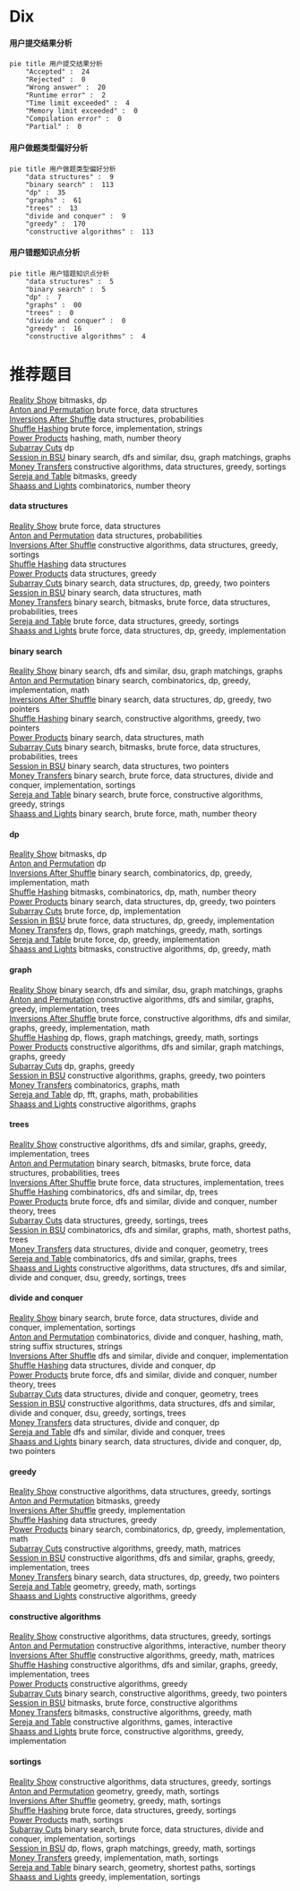 # Dix
<!-- tabs:start -->
#### **用户提交结果分析**

```mermaid
pie title 用户提交结果分析
    "Accepted" :  24
    "Rejected" :  0
    "Wrong answer" :  20
    "Runtime error" :  2
    "Time limit exceeded" :  4
    "Memory limit exceeded" :  0
    "Compilation error" :  0
    "Partial" :  0
```
#### **用户做题类型偏好分析**

```mermaid
pie title 用户做题类型偏好分析
    "data structures" :  9
    "binary search" :  113
    "dp" :  35
    "graphs" :  61
    "trees" :  13
    "divide and conquer" :  9
    "greedy" :  170
    "constructive algorithms" :  113
```
#### **用户错题知识点分析**

```mermaid
pie title 用户错题知识点分析
    "data structures" :  5
    "binary search" :  5
    "dp" :  7
    "graphs" :  00
    "trees" :  0
    "divide and conquer" :  0
    "greedy" :  16
    "constructive algorithms" :  4
```
<!-- tabs:end -->
# 推荐题目
[Reality Show](http://codeforces.com/problemset/problem/1322/D)		bitmasks,
                        dp		  
[Anton and Permutation](http://codeforces.com/problemset/problem/785/E)		brute force,
                        data structures		  
[Inversions After Shuffle](http://codeforces.com/problemset/problem/749/E)		data structures,
                        probabilities		  
[Shuffle Hashing](http://codeforces.com/problemset/problem/1278/A)		brute force,
                        implementation,
                        strings		  
[Power Products](https://codeforces.com/contest/1247/problem/D)		hashing,
                        math,
                        number theory		  
[Subarray Cuts](http://codeforces.com/problemset/problem/513/E2)		dp		  
[Session in BSU](http://codeforces.com/problemset/problem/1027/F)		binary search,
                        dfs and similar,
                        dsu,
                        graph matchings,
                        graphs		  
[Money Transfers](http://codeforces.com/problemset/problem/675/C)		constructive algorithms,
                        data structures,
                        greedy,
                        sortings		  
[Sereja and Table](http://codeforces.com/problemset/problem/425/B)		bitmasks,
                        greedy		  
[Shaass and Lights](http://codeforces.com/problemset/problem/294/C)		combinatorics,
                        number theory		  
<!-- tabs:start -->
#### **data structures**
[Reality Show](http://codeforces.com/problemset/problem/785/E)		brute force,
                        data structures		  
[Anton and Permutation](http://codeforces.com/problemset/problem/749/E)		data structures,
                        probabilities		  
[Inversions After Shuffle](http://codeforces.com/problemset/problem/675/C)		constructive algorithms,
                        data structures,
                        greedy,
                        sortings		  
[Shuffle Hashing](http://codeforces.com/problemset/problem/1010/E)		data structures		  
[Power Products](http://codeforces.com/problemset/problem/625/E)		data structures,
                        greedy		  
[Subarray Cuts](http://codeforces.com/problemset/problem/1492/C)		binary search,
                        data structures,
                        dp,
                        greedy,
                        two pointers		  
[Session in BSU](http://codeforces.com/problemset/problem/1490/G)		binary search,
                        data structures,
                        math		  
[Money Transfers](http://codeforces.com/problemset/problem/1479/D)		binary search,
                        bitmasks,
                        brute force,
                        data structures,
                        probabilities,
                        trees		  
[Sereja and Table](http://codeforces.com/problemset/problem/1497/A)		brute force,
                        data structures,
                        greedy,
                        sortings		  
[Shaass and Lights](http://codeforces.com/problemset/problem/1491/C)		brute force,
                        data structures,
                        dp,
                        greedy,
                        implementation		  
#### **binary search**
[Reality Show](http://codeforces.com/problemset/problem/1027/F)		binary search,
                        dfs and similar,
                        dsu,
                        graph matchings,
                        graphs		  
[Anton and Permutation](http://codeforces.com/problemset/problem/1307/E)		binary search,
                        combinatorics,
                        dp,
                        greedy,
                        implementation,
                        math		  
[Inversions After Shuffle](http://codeforces.com/problemset/problem/1492/C)		binary search,
                        data structures,
                        dp,
                        greedy,
                        two pointers		  
[Shuffle Hashing](http://codeforces.com/problemset/problem/1463/D)		binary search,
                        constructive algorithms,
                        greedy,
                        two pointers		  
[Power Products](http://codeforces.com/problemset/problem/1490/G)		binary search,
                        data structures,
                        math		  
[Subarray Cuts](http://codeforces.com/problemset/problem/1479/D)		binary search,
                        bitmasks,
                        brute force,
                        data structures,
                        probabilities,
                        trees		  
[Session in BSU](http://codeforces.com/problemset/problem/1436/E)		binary search,
                        data structures,
                        two pointers		  
[Money Transfers](http://codeforces.com/problemset/problem/1461/D)		binary search,
                        brute force,
                        data structures,
                        divide and conquer,
                        implementation,
                        sortings		  
[Sereja and Table](http://codeforces.com/problemset/problem/1493/C)		binary search,
                        brute force,
                        constructive algorithms,
                        greedy,
                        strings		  
[Shaass and Lights](http://codeforces.com/problemset/problem/1487/D)		binary search,
                        brute force,
                        math,
                        number theory		  
#### **dp**
[Reality Show](http://codeforces.com/problemset/problem/1322/D)		bitmasks,
                        dp		  
[Anton and Permutation](http://codeforces.com/problemset/problem/513/E2)		dp		  
[Inversions After Shuffle](http://codeforces.com/problemset/problem/1307/E)		binary search,
                        combinatorics,
                        dp,
                        greedy,
                        implementation,
                        math		  
[Shuffle Hashing](http://codeforces.com/problemset/problem/547/C)		bitmasks,
                        combinatorics,
                        dp,
                        math,
                        number theory		  
[Power Products](http://codeforces.com/problemset/problem/1492/C)		binary search,
                        data structures,
                        dp,
                        greedy,
                        two pointers		  
[Subarray Cuts](https://codeforces.com/contest/1457/problem/C)		brute force,
                        dp,
                        implementation		  
[Session in BSU](http://codeforces.com/problemset/problem/1491/C)		brute force,
                        data structures,
                        dp,
                        greedy,
                        implementation		  
[Money Transfers](http://codeforces.com/problemset/problem/1437/C)		dp,
                        flows,
                        graph matchings,
                        greedy,
                        math,
                        sortings		  
[Sereja and Table](http://codeforces.com/problemset/problem/1499/B)		brute force,
                        dp,
                        greedy,
                        implementation		  
[Shaass and Lights](http://codeforces.com/problemset/problem/1491/D)		bitmasks,
                        constructive algorithms,
                        dp,
                        greedy,
                        math		  
#### **graph**
[Reality Show](http://codeforces.com/problemset/problem/1027/F)		binary search,
                        dfs and similar,
                        dsu,
                        graph matchings,
                        graphs		  
[Anton and Permutation](http://codeforces.com/problemset/problem/1364/D)		constructive algorithms,
                        dfs and similar,
                        graphs,
                        greedy,
                        implementation,
                        trees		  
[Inversions After Shuffle](http://codeforces.com/problemset/problem/1487/C)		brute force,
                        constructive algorithms,
                        dfs and similar,
                        graphs,
                        greedy,
                        implementation,
                        math		  
[Shuffle Hashing](http://codeforces.com/problemset/problem/1437/C)		dp,
                        flows,
                        graph matchings,
                        greedy,
                        math,
                        sortings		  
[Power Products](http://codeforces.com/problemset/problem/1470/D)		constructive algorithms,
                        dfs and similar,
                        graph matchings,
                        graphs,
                        greedy		  
[Subarray Cuts](http://codeforces.com/problemset/problem/1476/C)		dp,
                        graphs,
                        greedy		  
[Session in BSU](http://codeforces.com/problemset/problem/1304/D)		constructive algorithms,
                        graphs,
                        greedy,
                        two pointers		  
[Money Transfers](http://codeforces.com/problemset/problem/1475/C)		combinatorics,
                        graphs,
                        math		  
[Sereja and Table](http://codeforces.com/problemset/problem/553/E)		dp,
                        fft,
                        graphs,
                        math,
                        probabilities		  
[Shaass and Lights](http://codeforces.com/problemset/problem/1495/C)		constructive algorithms,
                        graphs		  
#### **trees**
[Reality Show](http://codeforces.com/problemset/problem/1364/D)		constructive algorithms,
                        dfs and similar,
                        graphs,
                        greedy,
                        implementation,
                        trees		  
[Anton and Permutation](http://codeforces.com/problemset/problem/1479/D)		binary search,
                        bitmasks,
                        brute force,
                        data structures,
                        probabilities,
                        trees		  
[Inversions After Shuffle](http://codeforces.com/problemset/problem/1511/C)		brute force,
                        data structures,
                        implementation,
                        trees		  
[Shuffle Hashing](http://codeforces.com/problemset/problem/1499/F)		combinatorics,
                        dfs and similar,
                        dp,
                        trees		  
[Power Products](http://codeforces.com/problemset/problem/1491/E)		brute force,
                        dfs and similar,
                        divide and conquer,
                        number theory,
                        trees		  
[Subarray Cuts](http://codeforces.com/problemset/problem/1466/D)		data structures,
                        greedy,
                        sortings,
                        trees		  
[Session in BSU](http://codeforces.com/problemset/problem/1495/D)		combinatorics,
                        dfs and similar,
                        graphs,
                        math,
                        shortest paths,
                        trees		  
[Money Transfers](http://codeforces.com/problemset/problem/1303/G)		data structures,
                        divide and conquer,
                        geometry,
                        trees		  
[Sereja and Table](http://codeforces.com/problemset/problem/1454/E)		combinatorics,
                        dfs and similar,
                        graphs,
                        trees		  
[Shaass and Lights](http://codeforces.com/problemset/problem/1494/D)		constructive algorithms,
                        data structures,
                        dfs and similar,
                        divide and conquer,
                        dsu,
                        greedy,
                        sortings,
                        trees		  
#### **divide and conquer**
[Reality Show](http://codeforces.com/problemset/problem/1461/D)		binary search,
                        brute force,
                        data structures,
                        divide and conquer,
                        implementation,
                        sortings		  
[Anton and Permutation](http://codeforces.com/problemset/problem/1466/G)		combinatorics,
                        divide and conquer,
                        hashing,
                        math,
                        string suffix structures,
                        strings		  
[Inversions After Shuffle](http://codeforces.com/problemset/problem/1490/D)		dfs and similar,
                        divide and conquer,
                        implementation		  
[Shuffle Hashing](https://codeforces.com/contest/1483/problem/C)		data structures,
                        divide and conquer,
                        dp		  
[Power Products](http://codeforces.com/problemset/problem/1491/E)		brute force,
                        dfs and similar,
                        divide and conquer,
                        number theory,
                        trees		  
[Subarray Cuts](http://codeforces.com/problemset/problem/1303/G)		data structures,
                        divide and conquer,
                        geometry,
                        trees		  
[Session in BSU](http://codeforces.com/problemset/problem/1494/D)		constructive algorithms,
                        data structures,
                        dfs and similar,
                        divide and conquer,
                        dsu,
                        greedy,
                        sortings,
                        trees		  
[Money Transfers](http://codeforces.com/problemset/problem/1482/E)		data structures,
                        divide and conquer,
                        dp		  
[Sereja and Table](http://codeforces.com/problemset/problem/566/C)		dfs and similar,
                        divide and conquer,
                        trees		  
[Shaass and Lights](http://codeforces.com/problemset/problem/1428/F)		binary search,
                        data structures,
                        divide and conquer,
                        dp,
                        two pointers		  
#### **greedy**
[Reality Show](http://codeforces.com/problemset/problem/675/C)		constructive algorithms,
                        data structures,
                        greedy,
                        sortings		  
[Anton and Permutation](http://codeforces.com/problemset/problem/425/B)		bitmasks,
                        greedy		  
[Inversions After Shuffle](http://codeforces.com/problemset/problem/145/A)		greedy,
                        implementation		  
[Shuffle Hashing](http://codeforces.com/problemset/problem/625/E)		data structures,
                        greedy		  
[Power Products](http://codeforces.com/problemset/problem/1307/E)		binary search,
                        combinatorics,
                        dp,
                        greedy,
                        implementation,
                        math		  
[Subarray Cuts](http://codeforces.com/problemset/problem/193/C)		constructive algorithms,
                        greedy,
                        math,
                        matrices		  
[Session in BSU](http://codeforces.com/problemset/problem/1364/D)		constructive algorithms,
                        dfs and similar,
                        graphs,
                        greedy,
                        implementation,
                        trees		  
[Money Transfers](http://codeforces.com/problemset/problem/1492/C)		binary search,
                        data structures,
                        dp,
                        greedy,
                        two pointers		  
[Sereja and Table](https://codeforces.com/contest/1496/problem/C)		geometry,
                        greedy,
                        math,
                        sortings		  
[Shaass and Lights](http://codeforces.com/problemset/problem/1493/A)		constructive algorithms,
                        greedy		  
#### **constructive algorithms**
[Reality Show](http://codeforces.com/problemset/problem/675/C)		constructive algorithms,
                        data structures,
                        greedy,
                        sortings		  
[Anton and Permutation](http://codeforces.com/problemset/problem/1355/F)		constructive algorithms,
                        interactive,
                        number theory		  
[Inversions After Shuffle](http://codeforces.com/problemset/problem/193/C)		constructive algorithms,
                        greedy,
                        math,
                        matrices		  
[Shuffle Hashing](http://codeforces.com/problemset/problem/1364/D)		constructive algorithms,
                        dfs and similar,
                        graphs,
                        greedy,
                        implementation,
                        trees		  
[Power Products](http://codeforces.com/problemset/problem/1493/A)		constructive algorithms,
                        greedy		  
[Subarray Cuts](http://codeforces.com/problemset/problem/1463/D)		binary search,
                        constructive algorithms,
                        greedy,
                        two pointers		  
[Session in BSU](https://codeforces.com/contest/1456/problem/B)		bitmasks,
                        brute force,
                        constructive algorithms		  
[Money Transfers](http://codeforces.com/problemset/problem/1492/D)		bitmasks,
                        constructive algorithms,
                        greedy,
                        math		  
[Sereja and Table](https://codeforces.com/contest/1504/problem/D)		constructive algorithms,
                        games,
                        interactive		  
[Shaass and Lights](https://codeforces.com/contest/1483/problem/A)		brute force,
                        constructive algorithms,
                        greedy,
                        implementation		  
#### **sortings**
[Reality Show](http://codeforces.com/problemset/problem/675/C)		constructive algorithms,
                        data structures,
                        greedy,
                        sortings		  
[Anton and Permutation](https://codeforces.com/contest/1496/problem/C)		geometry,
                        greedy,
                        math,
                        sortings		  
[Inversions After Shuffle](http://codeforces.com/problemset/problem/1495/A)		geometry,
                        greedy,
                        math,
                        sortings		  
[Shuffle Hashing](http://codeforces.com/problemset/problem/1497/A)		brute force,
                        data structures,
                        greedy,
                        sortings		  
[Power Products](http://codeforces.com/problemset/problem/1427/A)		math,
                        sortings		  
[Subarray Cuts](http://codeforces.com/problemset/problem/1461/D)		binary search,
                        brute force,
                        data structures,
                        divide and conquer,
                        implementation,
                        sortings		  
[Session in BSU](http://codeforces.com/problemset/problem/1437/C)		dp,
                        flows,
                        graph matchings,
                        greedy,
                        math,
                        sortings		  
[Money Transfers](http://codeforces.com/problemset/problem/1473/A)		greedy,
                        implementation,
                        math,
                        sortings		  
[Sereja and Table](http://codeforces.com/problemset/problem/1486/B)		binary search,
                        geometry,
                        shortest paths,
                        sortings		  
[Shaass and Lights](http://codeforces.com/problemset/problem/1480/B)		greedy,
                        implementation,
                        sortings		  
<!-- tabs:end -->
